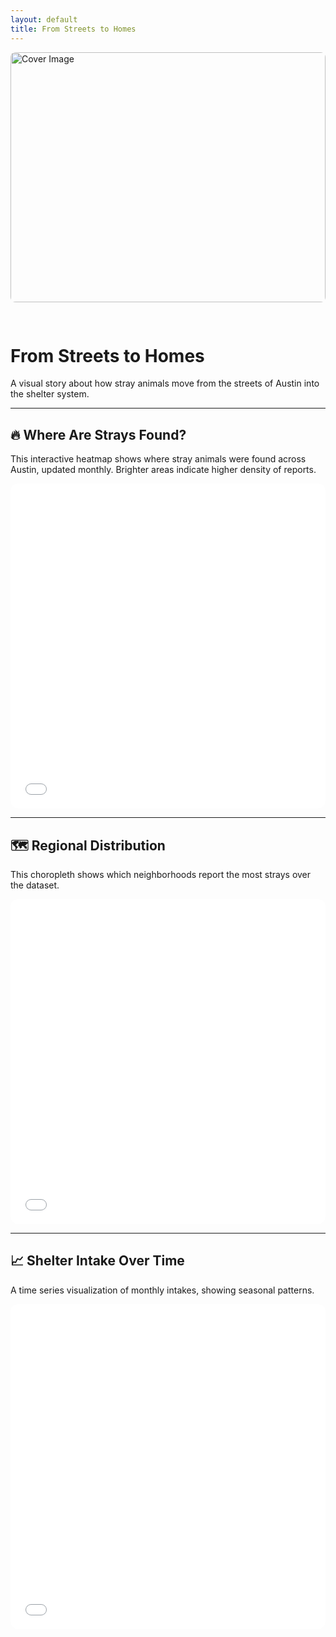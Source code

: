 ```yaml
---
layout: default
title: From Streets to Homes
---
```


<img src="/from_street_to_home.github.io/assets/cover.png" alt="Cover Image" style="width: 100%; max-height: 400px; object-fit: cover; border-radius: 8px; margin-bottom: 30px;" />

# From Streets to Homes

A visual story about how stray animals move from the streets of Austin into the shelter system.

---

## 🔥 Where Are Strays Found?

This interactive heatmap shows where stray animals were found across Austin, updated monthly. Brighter areas indicate higher density of reports.

<iframe src="/from_street_to_home.github.io/assets/heatmap_final.html" width="100%" height="520" style="border: none; border-radius: 12px;"></iframe>

---

## 🗺️ Regional Distribution

This choropleth shows which neighborhoods report the most strays over the dataset.

<iframe src="/from_street_to_home.github.io/assets/choropleth_yellow_to_blue.html" width="100%" height="520" style="border: none; border-radius: 12px;"></iframe>

---

## 📈 Shelter Intake Over Time

A time series visualization of monthly intakes, showing seasonal patterns.

<iframe src="/from_street_to_home.github.io/assets/monthly_intake.html" width="100%" height="520" style="border: none; border-radius: 12px;"></iframe>
